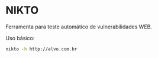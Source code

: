 # NIKTO

Ferramenta para teste automático de vulnerabilidades WEB.

Uso básico:

```bash
nikto -h http://alvo.com.br
```
